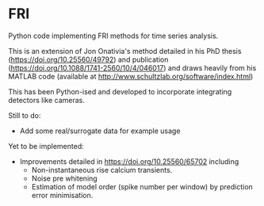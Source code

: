 # FRI
Python code implementing FRI methods for time series analysis.

This is an extension of Jon Onativia's method detailed in his PhD thesis
(https://doi.org/10.25560/49792) and publication (https://doi.org/10.1088/1741-2560/10/4/046017)
and draws heavily from his MATLAB code (available at http://www.schultzlab.org/software/index.html)

This has been Python-ised and developed to incorporate integrating detectors
like cameras.

Still to do:
- Add some real/surrogate data for example usage


Yet to be implemented:
- Improvements detailed in https://doi.org/10.25560/65702 including
    - Non-instantaneous rise calcium transients.
    - Noise pre whitening
    - Estimation of model order (spike number per window) by prediction error minimisation.

